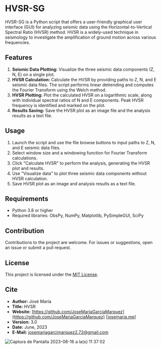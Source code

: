 # HVSR-SG

HVSR-SG is a Python script that offers a user-friendly graphical user interface (GUI) for analyzing seismic data using the Horizontal-to-Vertical Spectral Ratio (HVSR) method. HVSR is a widely-used technique in seismology to investigate the amplification of ground motion across various frequencies.

## Features

1. **Seismic Data Plotting:** Visualize the three seismic data components (Z, N, E) on a single plot.
2. **HVSR Calculation:** Calculate the HVSR by providing paths to Z, N, and E seismic data files. The script performs linear detrending and computes the Fourier Transform using the Welch method.
3. **HVSR Plotting:** Plot the calculated HVSR on a logarithmic scale, along with individual spectral ratios of N and E components. Peak HVSR frequency is identified and marked on the plot.
4. **Results Saving:** Save the HVSR plot as an image file and the analysis results as a text file.

## Usage

1. Launch the script and use the file browse buttons to input paths to Z, N, and E seismic data files.
2. Select window size and a windowing function for Fourier Transform calculations.
3. Click "Calculate HVSR" to perform the analysis, generating the HVSR plot and results.
4. Use "Visualize data" to plot three seismic data components without HVSR calculation.
5. Save HVSR plot as an image and analysis results as a text file.

## Requirements

- Python 3.8 or higher
- Required libraries: ObsPy, NumPy, Matplotlib, PySimpleGUI, SciPy

## Contribution

Contributions to the project are welcome. For issues or suggestions, open an issue or submit a pull request.

## License

This project is licensed under the [MIT License](link-to-license-file).

## Cite

- **Author:** José María
- **Title:** HVSR
- **Website:** [https://github.com/JoseMariaGarciaMarquez](https://github.com/JoseMariaGarciaMarquez) [[josemaria.me](https://www.josemaria.me)]
- **Version:** 3.0
- **Date:** June, 2023
- **E-Mail:** josemariagarcimarquez2.72@gmail.com


![Captura de Pantalla 2023-08-16 a la(s) 11 37 02](https://github.com/JoseMariaGarciaMarquez/HVSR-SG/assets/30852961/6f3d8218-bc8f-4cd7-9c6e-3baacf9ae5ac)

